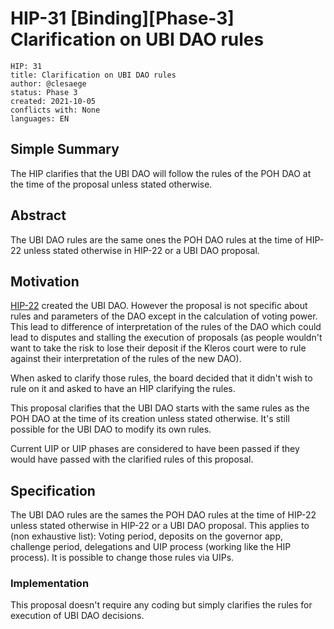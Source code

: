 # HIP-31 [Binding][Phase-3] Clarification on UBI DAO rules
```
HIP: 31
title: Clarification on UBI DAO rules
author: @clesaege
status: Phase 3
created: 2021-10-05
conflicts with: None
languages: EN
```

## Simple Summary

The HIP clarifies that the UBI DAO will follow the rules of the POH DAO at the time of the proposal unless stated otherwise.

## Abstract

The UBI DAO rules are the same ones the POH DAO rules at the time of HIP-22 unless stated otherwise in HIP-22 or a UBI DAO proposal.

## Motivation

[HIP-22](https://gov.proofofhumanity.id/t/phase-3-binding-hip-22-creation-of-the-ubi-dao/881) created the UBI DAO. However the proposal is not specific about rules and parameters of the DAO except in the calculation of voting power. This lead to difference of interpretation of the rules of the DAO which could lead to disputes and stalling the execution of proposals (as people wouldn't want to take the risk to lose their deposit if the Kleros court were to rule against their interpretation of the rules of the new DAO).

When asked to clarify those rules, the board decided that it didn't wish to rule on it and asked to have an HIP clarifying the rules. 

This proposal clarifies that the UBI DAO starts with the same rules as the POH DAO at the time of its creation unless stated otherwise.
It's still possible for the UBI DAO to modify its own rules.

Current UIP or UIP phases are considered to have been passed if they would have passed with the clarified rules of this proposal.

## Specification

The UBI DAO rules are the sames the POH DAO rules at the time of HIP-22 unless stated otherwise in HIP-22 or a UBI DAO proposal. This applies to (non exhaustive list): Voting period, deposits on the governor app, challenge period, delegations and UIP process (working like the HIP process).
It is possible to change those rules via UIPs.

### Implementation

This proposal doesn't require any coding but simply clarifies the rules for execution of UBI DAO decisions.
